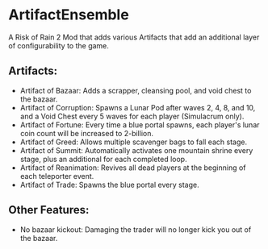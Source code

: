 # ArtifactEnsemble
A Risk of Rain 2 Mod that adds various Artifacts that add an additional layer of configurability to the game.

## Artifacts:
- Artifact of Bazaar:
    Adds a scrapper, cleansing pool, and void chest to the bazaar.
- Artifact of Corruption:
    Spawns a Lunar Pod after waves 2, 4, 8, and 10, and a Void Chest every 5 waves for each player (Simulacrum only).
- Artifact of Fortune:
    Every time a blue portal spawns, each player's lunar coin count will be increased to 2-billion.
- Artifact of Greed:
    Allows multiple scavenger bags to fall each stage.
- Artifact of Summit:
    Automatically activates one mountain shrine every stage, plus an additional for each completed loop.
- Artifact of Reanimation:
    Revives all dead players at the beginning of each teleporter event.
- Artifact of Trade:
    Spawns the blue portal every stage.

## Other Features:
- No bazaar kickout:
    Damaging the trader will no longer kick you out of the bazaar.